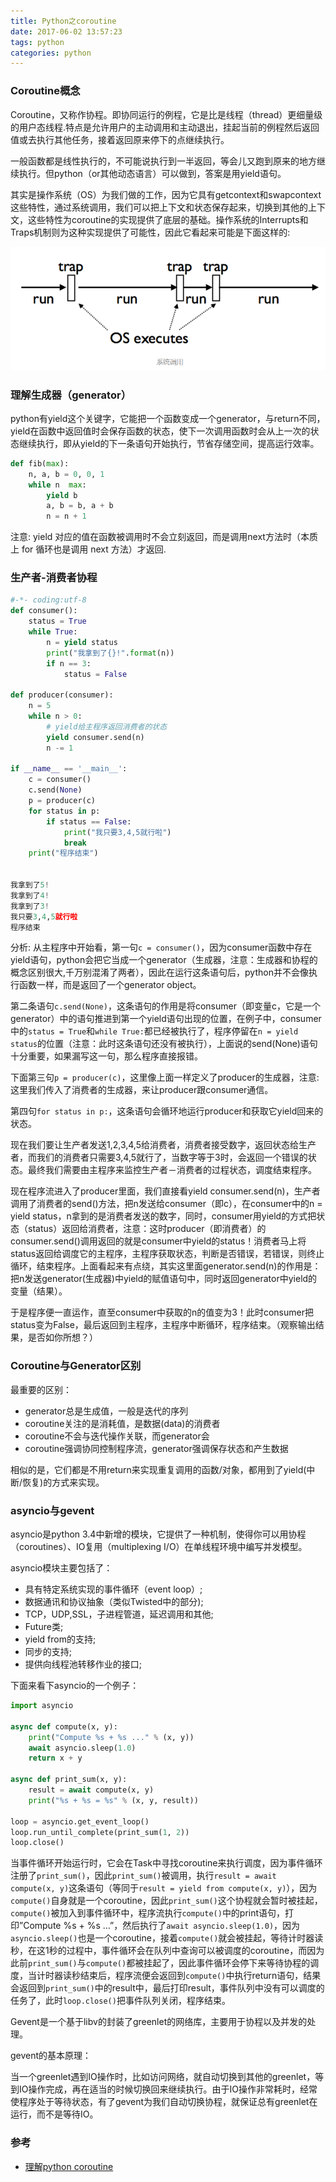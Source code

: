 ```yaml
---
title: Python之coroutine
date: 2017-06-02 13:57:23
tags: python
categories: python
---
```

### Coroutine概念
Coroutine，又称作协程。即协同运行的例程，它是比是线程（thread）更细量级的用户态线程.特点是允许用户的主动调用和主动退出，挂起当前的例程然后返回值或去执行其他任务，接着返回原来停下的点继续执行。

一般函数都是线性执行的，不可能说执行到一半返回，等会儿又跑到原来的地方继续执行。但python（or其他动态语言）可以做到，答案是用yield语句。

其实是操作系统（OS）为我们做的工作，因为它具有getcontext和swapcontext这些特性，通过系统调用，我们可以把上下文和状态保存起来，切换到其他的上下文，这些特性为coroutine的实现提供了底层的基础。操作系统的Interrupts和Traps机制则为这种实现提供了可能性，因此它看起来可能是下面这样的:

![](python-coroutine-2017-06-02/1.png)

### 理解生成器（generator）
python有yield这个关键字，它能把一个函数变成一个generator，与return不同，yield在函数中返回值时会保存函数的状态，使下一次调用函数时会从上一次的状态继续执行，即从yield的下一条语句开始执行，节省存储空间，提高运行效率。
```python
def fib(max):
    n, a, b = 0, 0, 1
    while n  max:
        yield b
        a, b = b, a + b
        n = n + 1
```

注意: yield 对应的值在函数被调用时不会立刻返回，而是调用next方法时（本质上 for 循环也是调用 next 方法）才返回.

### 生产者-消费者协程

```python
#-*- coding:utf-8
def consumer():
    status = True
    while True:
        n = yield status
        print("我拿到了{}!".format(n))
        if n == 3:
            status = False

def producer(consumer):
    n = 5
    while n > 0:
        # yield给主程序返回消费者的状态
        yield consumer.send(n)
        n -= 1

if __name__ == '__main__':
    c = consumer()
    c.send(None)
    p = producer(c)
    for status in p:
        if status == False:
            print("我只要3,4,5就行啦")
            break
    print("程序结束")


我拿到了5!
我拿到了4!
我拿到了3!
我只要3,4,5就行啦
程序结束
```
分析:
从主程序中开始看，第一句`c = consumer()`，因为consumer函数中存在yield语句，python会把它当成一个generator（生成器，注意：生成器和协程的概念区别很大,千万别混淆了两者），因此在运行这条语句后，python并不会像执行函数一样，而是返回了一个generator object。

第二条语句`c.send(None)`，这条语句的作用是将consumer（即变量c，它是一个generator）中的语句推进到第一个yield语句出现的位置，在例子中，consumer中的`status = True`和`while True:`都已经被执行了，程序停留在`n = yield status`的位置（注意：此时这条语句还没有被执行），上面说的send(None)语句十分重要，如果漏写这一句，那么程序直接报错。

下面第三句`p = producer(c)`，这里像上面一样定义了producer的生成器，注意:这里我们传入了消费者的生成器，来让producer跟consumer通信。

第四句`for status in p:`，这条语句会循环地运行producer和获取它yield回来的状态。

现在我们要让生产者发送1,2,3,4,5给消费者，消费者接受数字，返回状态给生产者，而我们的消费者只需要3,4,5就行了，当数字等于3时，会返回一个错误的状态。最终我们需要由主程序来监控生产者－消费者的过程状态，调度结束程序。

现在程序流进入了producer里面，我们直接看yield consumer.send(n)，生产者调用了消费者的send()方法，把n发送给consumer（即c），在consumer中的n = yield status，n拿到的是消费者发送的数字，同时，consumer用yield的方式把状态（status）返回给消费者，注意：这时producer（即消费者）的consumer.send()调用返回的就是consumer中yield的status！消费者马上将status返回给调度它的主程序，主程序获取状态，判断是否错误，若错误，则终止循环，结束程序。上面看起来有点绕，其实这里面generator.send(n)的作用是：把n发送generator(生成器)中yield的赋值语句中，同时返回generator中yield的变量（结果）。

于是程序便一直运作，直至consumer中获取的n的值变为3！此时consumer把status变为False，最后返回到主程序，主程序中断循环，程序结束。（观察输出结果，是否如你所想？）

### Coroutine与Generator区别
最重要的区别：
* generator总是生成值，一般是迭代的序列
* coroutine关注的是消耗值，是数据(data)的消费者
* coroutine不会与迭代操作关联，而generator会
* coroutine强调协同控制程序流，generator强调保存状态和产生数据

相似的是，它们都是不用return来实现重复调用的函数/对象，都用到了yield(中断/恢复)的方式来实现。

### asyncio与gevent
asyncio是python 3.4中新增的模块，它提供了一种机制，使得你可以用协程（coroutines）、IO复用（multiplexing I/O）在单线程环境中编写并发模型。

asyncio模块主要包括了：

* 具有特定系统实现的事件循环（event loop）;
* 数据通讯和协议抽象（类似Twisted中的部分);
* TCP，UDP,SSL，子进程管道，延迟调用和其他;
* Future类;
* yield from的支持;
* 同步的支持;
* 提供向线程池转移作业的接口;

下面来看下asyncio的一个例子：
```python
import asyncio

async def compute(x, y):
    print("Compute %s + %s ..." % (x, y))
    await asyncio.sleep(1.0)
    return x + y

async def print_sum(x, y):
    result = await compute(x, y)
    print("%s + %s = %s" % (x, y, result))

loop = asyncio.get_event_loop()
loop.run_until_complete(print_sum(1, 2))
loop.close()
```

当事件循环开始运行时，它会在Task中寻找coroutine来执行调度，因为事件循环注册了`print_sum()`，因此`print_sum()`被调用，执行`result = await compute(x, y)`这条语句（等同于`result = yield from compute(x, y)`），因为`compute()`自身就是一个coroutine，因此`print_sum()`这个协程就会暂时被挂起，`compute()`被加入到事件循环中，程序流执行`compute()`中的print语句，打印”Compute %s + %s …”，然后执行了`await asyncio.sleep(1.0)`，因为`asyncio.sleep()`也是一个coroutine，接着`compute()`就会被挂起，等待计时器读秒，在这1秒的过程中，事件循环会在队列中查询可以被调度的coroutine，而因为此前`print_sum()`与`compute()`都被挂起了，因此事件循环会停下来等待协程的调度，当计时器读秒结束后，程序流便会返回到`compute()`中执行return语句，结果会返回到`print_sum()`中的result中，最后打印result，事件队列中没有可以调度的任务了，此时`loop.close()`把事件队列关闭，程序结束。


Gevent是一个基于libv的封装了greenlet的网络库，主要用于协程以及并发的处理。

gevent的基本原理：

当一个greenlet遇到IO操作时，比如访问网络，就自动切换到其他的greenlet，等到IO操作完成，再在适当的时候切换回来继续执行。由于IO操作非常耗时，经常使程序处于等待状态，有了gevent为我们自动切换协程，就保证总有greenlet在运行，而不是等待IO。

### 参考
* [理解python coroutine](http://www.jianshu.com/p/afa86801c038)
